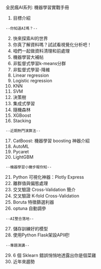 全民瘋AI系列: 機器學習實戰手冊

1. 目標介紹
```
--你知道AI嗎？--
```
2. 快來探索AI的世界
3. 你真了解資料嗎？試試看視覺化分析吧！
4. 咱們一起做資料清理和前處理
5. 機器學習大補帖
6. 非監督式學習k-means分群
7. 非監督式學習-降維
8. Linear regression
9. Logistic regression
10. KNN
11. SVM
12. 決策樹
13. 集成式學習
14. 隨機森林
15. XGBoost
16. Stacking
```
--近期熱門演算法--
```
17. CatBoost: 機器學習 boosting 神器介紹
18. AutoML
19. Pycaret
20. LightGBM
```
--機器學習小撇步報你知--
```
21. Python 可視化神器：Plotly Express
22. 離群值與偏態處理
23. 交叉驗證 Cross-Validation 簡介
24. 交叉驗證 K-fold Cross-Validation
25. Boruta 特徵篩選利器
26. optuna 自動調參
```
--AI整合落地--
```
27. 儲存訓練好的模型
28. 使用Python Flask架設API吧!
```
--專題演講--
```
29. 6 個 Sklearn 錯誤悄悄地透露出你是個菜雞
30. 近年來趨勢

